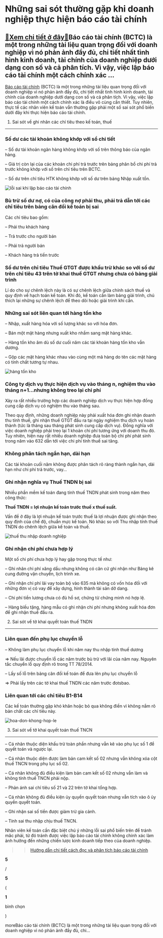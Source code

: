 Những sai sót thường gặp khi doanh nghiệp thực hiện báo cáo tài chính
=====================================================================

[:gift:Xem chi tiết ở đây:gift:](https://hddtvn.com/nhung-sai-sot-thuong-gap-khi-doanh-nghiep-thuc-hien-bao-cao-tai-chinh-2/)Báo cáo tài chính (BCTC) là một trong những tài liệu quan trọng đối với doanh nghiệp vì nó phản ảnh đầy đủ, chi tiết nhất tình hình kinh doanh, tài chính của doanh nghiệp dưới dạng con số và cả phân tích. Vì vậy, việc lập báo cáo tài chính một cách chính xác …
--------------------------------------------------------------------------------------------------------------------------------------------------------------------------------------------------------------------------------------------------------------------

[Báo cáo tài chính](#) (BCTC) là một trong những tài liệu quan trọng đối với doanh nghiệp vì nó phản ảnh đầy đủ, chi tiết nhất tình hình kinh doanh, tài chính của doanh nghiệp dưới dạng con số và cả phân tích. Vì vậy, việc lập báo cáo tài chính một cách chính xác là điều vô cùng cần thiết. Tuy nhiên, thực tế các nhân viên kế toán vẫn thường gặp phải một số sai sót phổ biến dưới đây khi thực hiện báo cáo tài chính.


1. Sai sót về ghi nhân các chỉ tiêu theo kế toán, thuế
------------------------------------------------------


### Số dư các tài khoản không khớp với sổ chi tiết


– Số dư tài khoản ngân hàng không khớp với số trên thông báo của ngân hàng.


– Giá trị còn lại của các khoản chi phí trả trước trên bảng phân bổ chi phí trả trước không khớp với số trên chỉ tiêu trên BCTC.


– Số dư trên chỉ tiêu HTK không khớp với số dư trên bảng Nhập xuất tồn.


![lỗi sai khi lập báo cáo tài chính](https://hddtvn.com/wp-content/uploads/2021/01/loi-sai-bao-cao-tai-chinh-1024x587-1.jpg)


### Bù trừ số dư nợ, có của công nợ phải thu, phải trả dẫn tới các chỉ tiêu trên bảng cân đối kế toán bị sai


Các chỉ tiêu bao gồm:


– Phải thu khách hàng


– Trả trước cho người bán


– Phải trả người bán


– Khách hàng trả tiền trước


### Số dư trên chỉ tiêu Thuế GTGT được khấu trừ khác so với số dư trên chỉ tiêu 43 trên tờ khai thuế GTGT nhưng chưa có bảng giải trình


Lí do cho sự chênh lệch này là có sự chênh lệch giữa chính sách thuế và quy định về hạch toán kế toán. Khi đó, kế toán cần làm bảng giải trình, chú thích lại những sự chênh lệch để theo dõi hoặc giải trình khi cần.


### Những sai sót liên quan tới hàng tồn kho


– Nhập, xuất hàng hóa với số lượng khác so với hóa đơn.


– Bán một mặt hàng nhưng xuất kho nhầm sang mặt hàng khác.


– Hàng tồn kho âm dù số dư cuối năm các tài khoản hàng tồn kho vẫn dương.


– Gộp các mặt hàng khác nhau vào cùng một mã hàng do tên các mặt hàng có tính chất tương tự nhau.


![hàng tồn kho](https://hddtvn.com/wp-content/uploads/2021/01/hang-ton-kho-1024x683-1.jpg)


### Công ty dịch vụ thực hiện dịch vụ vào tháng n, nghiệm thu vào tháng n+1…nhưng không treo lại chi phí


Xảy ra rất nhiều trường hợp các doanh nghiệp dịch vụ thực hiện hợp đồng cung cấp dịch vụ có nghiệm thu vào tháng sau.


Theo quy định, những doanh nghiệp này phải xuất hóa đơn ghi nhận doanh thu tính thuế, ghi nhận thuế GTGT đầu ra tại ngày nghiệm thu dịch vụ hoàn thành (tức là tháng sau tháng phát sinh cung cấp dịch vụ). Đồng nghĩa với việc doanh nghiệp phải treo lại 1 khoản chi phí tương ứng với doanh thu đó. Tuy nhiên, hiện nay rất nhiều doanh nghiệp đưa toàn bộ chi phí phát sinh trong năm vào 632 dẫn tới việc chi phí tính thuế sai tăng.


### Không phân tách ngắn hạn, dài hạn


Các tài khoản cuối năm không được phân tách rõ ràng thành ngắn hạn, dài hạn như chi phí trả trước, vay…


### Ghi nhận nghĩa vụ Thuế TNDN bị sai


Nhiều phần mềm kế toán đang tính thuế TNDN phát sinh trong năm theo công thức:


**Thuế TNDN = lợi nhuận kế toán trước thuế x thuế suất.**


Vấn đề ở đây là lợi nhuận kế toán trước thuế là lợi nhuận được ghi nhận theo quy định của chế độ, chuẩn mực kế toán. Nó khác so với Thu nhập tính thuế TNDN do chênh lệch giữa kế toán và thuế.


![thuế thu nhập doanh nghiệp](https://hddtvn.com/wp-content/uploads/2021/01/thue-thu-nhap-doanh-nghiep-2.jpg)


### Ghi nhận chi phí chưa hợp lý


Một số chi phí chưa hợp lý hay gặp trong thực tế như:


– Ghi nhân chi phí xăng dầu nhưng không có căn cứ ghi nhận như Bảng kê cung đường vận chuyển, lịch trình xe.


– Ghi nhận chi phí lãi vay toàn bộ vào 635 mà không có vốn hóa đối với những đơn vị có vay để xây dựng, hình thành tài sản dở dang.


– Chi phí tiền lương chưa có đủ hồ sơ, chứng từ chứng minh nó hợp lệ.


– Hàng biếu tặng, hàng mẫu có ghi nhận chi phí nhưng không xuất hóa đơn để ghi nhận thuế đầu ra.


2. Sai sót về tờ khai quyết toán thuế TNDN
------------------------------------------


### Liên quan đến phụ lục chuyển lỗ


– Không làm phụ lục chuyển lỗ khi năm nay thu nhập tính thuế dương


=> Nếu lãi được chuyển lỗ các năm trước bù trừ với lãi của năm nay. Nguyên tắc chuyển lỗ quy định rõ trong TT 78/2014.


– Lấy số lỗ trên bảng cân đối kế toán để đưa lên phụ lục chuyển lỗ


=> Phải lấy trên các tờ khai thuế TNDN các năm trước đotsbao.


### Liên quan tới các chỉ tiêu B1-B14


Các kế toán thường gặp khó khăn hoặc bỏ qua không điền vì không nắm rõ bản chất các chỉ tiêu này.


![hoa-don-khong-hop-le](https://hddtvn.com/wp-content/uploads/2021/01/hoa-don-khong-hop-le.jpg)


3. Sai sót về tờ khai quyết toán thuế TNCN
------------------------------------------


– Cá nhân thuộc diện khấu trừ toàn phần nhưng vẫn kê vào phụ lục số 1 để quyết toán và ngược lại.


– Cá nhân thuộc diện được làm bản cam kết số 02 nhưng vẫn không xóa cột thuế TNCN trong phụ lục số 02.


– Cá nhân không đủ điều kiện làm bản cam kết số 02 nhưng vẫn làm và không tính thuế TNCN phải nộp.


– Phản ánh sai chỉ tiêu số 21 và 22 trên tờ khai tổng hợp.


– Cá nhân không đủ điều kiện ủy quyền quyết toán nhưng vẫn tích vào ô ủy quyền quyết toán.


– Ghi nhận sai số tiền được giảm trừ gia cảnh.


– Tính sai thu nhập chịu thuế TNCN.


Nhân viên kế toán cần đặc biệt chú ý những lỗi sai phổ biến trên để tránh măc phải, từ đó tránh được việc lập báo cáo tài chính không chính xác làm ảnh hưởng đến những chiến lược kinh doanh tiếp theo của doanh nghiệp.


>> [Hướng dẫn chi tiết cách đọc và phân tích báo cáo tài chính](#)








































**5**  

/  

**5**  

(  

**1**  

  

 bình chọn   

)


moreBáo cáo tài chính (BCTC) là một trong những tài liệu quan trọng đối với doanh nghiệp vì nó phản ảnh đầy đủ, chi…


